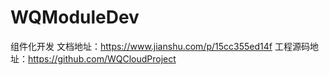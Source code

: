 # WQModuleDev
组件化开发
文档地址：https://www.jianshu.com/p/15cc355ed14f
工程源码地址：https://github.com/WQCloudProject

